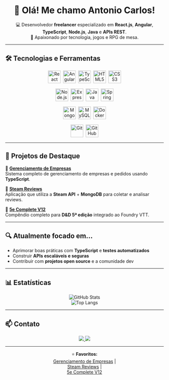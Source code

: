 <div align="center">

# 👋 Olá! Me chamo Antonio Carlos!

💻 Desenvolvedor **freelancer** especializado em **React.js**, **Angular**, **TypeScript**, **Node.js**, **Java** e **APIs REST**.  
🎲 Apaixonado por tecnologia, jogos e RPG de mesa.  

</div>

---

## 🛠️ Tecnologias e Ferramentas

<div align="center">

<!-- Frontend -->
<img src="https://cdn.jsdelivr.net/gh/devicons/devicon/icons/react/react-original.svg" height="40" alt="React" />&nbsp;
<img src="https://cdn.jsdelivr.net/gh/devicons/devicon/icons/angularjs/angularjs-original.svg" height="40" alt="Angular" />&nbsp;
<img src="https://cdn.jsdelivr.net/gh/devicons/devicon/icons/typescript/typescript-original.svg" height="40" alt="TypeScript" />&nbsp;
<img src="https://cdn.jsdelivr.net/gh/devicons/devicon/icons/html5/html5-original.svg" height="40" alt="HTML5" />&nbsp;
<img src="https://cdn.jsdelivr.net/gh/devicons/devicon/icons/css3/css3-original.svg" height="40" alt="CSS3" />

<!-- Backend -->
<img src="https://cdn.jsdelivr.net/gh/devicons/devicon/icons/nodejs/nodejs-original.svg" height="40" alt="Node.js" />&nbsp;
<img src="https://cdn.jsdelivr.net/gh/devicons/devicon/icons/express/express-original.svg" height="40" alt="Express" />&nbsp;
<img src="https://cdn.jsdelivr.net/gh/devicons/devicon/icons/java/java-original.svg" height="40" alt="Java" />&nbsp;
<img src="https://cdn.jsdelivr.net/gh/devicons/devicon/icons/spring/spring-original.svg" height="40" alt="Spring Boot" />

<!-- Database / Infra -->
<img src="https://cdn.jsdelivr.net/gh/devicons/devicon/icons/mongodb/mongodb-original.svg" height="40" alt="MongoDB" />&nbsp;
<img src="https://cdn.jsdelivr.net/gh/devicons/devicon/icons/mysql/mysql-original.svg" height="40" alt="MySQL" />&nbsp;
<img src="https://cdn.jsdelivr.net/gh/devicons/devicon/icons/docker/docker-original.svg" height="40" alt="Docker" />

<!-- Outras -->
<img src="https://cdn.jsdelivr.net/gh/devicons/devicon/icons/git/git-original.svg" height="40" alt="Git" />&nbsp;
<img src="https://cdn.jsdelivr.net/gh/devicons/devicon/icons/github/github-original.svg" height="40" alt="GitHub" />

</div>

---

## 🚀 Projetos de Destaque

🔹 [**Gerenciamento de Empresas**](https://github.com/AntonioCarlos-DF/gerenciamento-de-empresas)  
Sistema completo de gerenciamento de empresas e pedidos usando **TypeScript**.

🔹 [**Steam Reviews**](https://github.com/AntonioCarlos-DF/steam-reviews)  
Aplicação que utiliza a **Steam API** + **MongoDB** para coletar e analisar reviews.

🔹 [**5e Complete V12**](https://github.com/AntonioCarlos-DF/5e-complete-v12)  
Compêndio completo para **D&D 5ª edição** integrado ao Foundry VTT.

---

## 🔍 Atualmente focado em…

- Aprimorar boas práticas com **TypeScript** e **testes automatizados**  
- Construir **APIs escaláveis e seguras**  
- Contribuir com **projetos open source** e a comunidade dev  

---

## 📊 Estatísticas

<div align="center">

![GitHub Stats](https://github-readme-stats.vercel.app/api?username=AntonioCarlos-DF&show_icons=true&theme=tokyonight&hide_border=true)  
![Top Langs](https://github-readme-stats.vercel.app/api/top-langs/?username=AntonioCarlos-DF&layout=compact&theme=tokyonight&hide_border=true)

</div>

---

## 📫 Contato

<div align="center">

<a href="https://www.linkedin.com/in/antonio-cbs-junior">
  <img src="https://img.shields.io/badge/-LinkedIn-0A66C2?logo=linkedin&logoColor=white&style=for-the-badge" />
</a>
<a href="mailto:antonio.brasileiro.df@outlook.com">
  <img src="https://img.shields.io/badge/Email-0078D4?logo=microsoft-outlook&logoColor=white&style=for-the-badge" />
</a>

</div>

---

<div align="center">

⭐️ **Favoritos:**  
[Gerenciamento de Empresas](https://github.com/AntonioCarlos-DF/gerenciamento-de-empresas) |  
[Steam Reviews](https://github.com/AntonioCarlos-DF/steam-reviews) |  
[5e Complete V12](https://github.com/AntonioCarlos-DF/5e-complete-v12)

</div>
